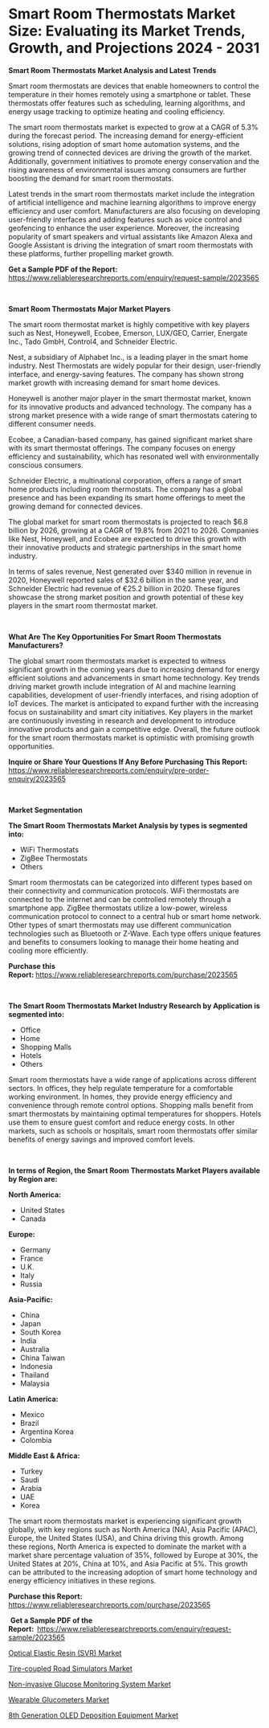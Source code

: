 <p><h1>Smart Room Thermostats Market Size: Evaluating its Market Trends, Growth, and Projections 2024 - 2031</h1></p><p><strong>Smart Room Thermostats Market Analysis and Latest Trends</strong></p>
<p><p>Smart room thermostats are devices that enable homeowners to control the temperature in their homes remotely using a smartphone or tablet. These thermostats offer features such as scheduling, learning algorithms, and energy usage tracking to optimize heating and cooling efficiency.</p><p>The smart room thermostats market is expected to grow at a CAGR of 5.3% during the forecast period. The increasing demand for energy-efficient solutions, rising adoption of smart home automation systems, and the growing trend of connected devices are driving the growth of the market. Additionally, government initiatives to promote energy conservation and the rising awareness of environmental issues among consumers are further boosting the demand for smart room thermostats.</p><p>Latest trends in the smart room thermostats market include the integration of artificial intelligence and machine learning algorithms to improve energy efficiency and user comfort. Manufacturers are also focusing on developing user-friendly interfaces and adding features such as voice control and geofencing to enhance the user experience. Moreover, the increasing popularity of smart speakers and virtual assistants like Amazon Alexa and Google Assistant is driving the integration of smart room thermostats with these platforms, further propelling market growth.</p></p>
<p><strong>Get a Sample PDF of the Report:&nbsp;</strong> <a href="https://www.reliableresearchreports.com/enquiry/request-sample/2023565">https://www.reliableresearchreports.com/enquiry/request-sample/2023565</a></p>
<p>&nbsp;</p>
<p><strong>Smart Room Thermostats Major Market Players</strong></p>
<p><p>The smart room thermostat market is highly competitive with key players such as Nest, Honeywell, Ecobee, Emerson, LUX/GEO, Carrier, Energate Inc., Tado GmbH, Control4, and Schneider Electric. </p><p>Nest, a subsidiary of Alphabet Inc., is a leading player in the smart home industry. Nest Thermostats are widely popular for their design, user-friendly interface, and energy-saving features. The company has shown strong market growth with increasing demand for smart home devices.</p><p>Honeywell is another major player in the smart thermostat market, known for its innovative products and advanced technology. The company has a strong market presence with a wide range of smart thermostats catering to different consumer needs.</p><p>Ecobee, a Canadian-based company, has gained significant market share with its smart thermostat offerings. The company focuses on energy efficiency and sustainability, which has resonated well with environmentally conscious consumers.</p><p>Schneider Electric, a multinational corporation, offers a range of smart home products including room thermostats. The company has a global presence and has been expanding its smart home offerings to meet the growing demand for connected devices.</p><p>The global market for smart room thermostats is projected to reach $6.8 billion by 2026, growing at a CAGR of 19.8% from 2021 to 2026. Companies like Nest, Honeywell, and Ecobee are expected to drive this growth with their innovative products and strategic partnerships in the smart home industry.</p><p>In terms of sales revenue, Nest generated over $340 million in revenue in 2020, Honeywell reported sales of $32.6 billion in the same year, and Schneider Electric had revenue of €25.2 billion in 2020. These figures showcase the strong market position and growth potential of these key players in the smart room thermostat market.</p></p>
<p>&nbsp;</p>
<p><strong>What Are The Key Opportunities For Smart Room Thermostats Manufacturers?</strong></p>
<p><p>The global smart room thermostats market is expected to witness significant growth in the coming years due to increasing demand for energy efficient solutions and advancements in smart home technology. Key trends driving market growth include integration of AI and machine learning capabilities, development of user-friendly interfaces, and rising adoption of IoT devices. The market is anticipated to expand further with the increasing focus on sustainability and smart city initiatives. Key players in the market are continuously investing in research and development to introduce innovative products and gain a competitive edge. Overall, the future outlook for the smart room thermostats market is optimistic with promising growth opportunities.</p></p>
<p><strong>Inquire or Share Your Questions If Any Before Purchasing This Report:</strong> <a href="https://www.reliableresearchreports.com/enquiry/pre-order-enquiry/2023565">https://www.reliableresearchreports.com/enquiry/pre-order-enquiry/2023565</a></p>
<p>&nbsp;</p>
<p><strong>Market Segmentation</strong></p>
<p><strong>The Smart Room Thermostats Market Analysis by types is segmented into:</strong></p>
<p><ul><li>WiFi Thermostats</li><li>ZigBee Thermostats</li><li>Others</li></ul></p>
<p><p>Smart room thermostats can be categorized into different types based on their connectivity and communication protocols. WiFi thermostats are connected to the internet and can be controlled remotely through a smartphone app. ZigBee thermostats utilize a low-power, wireless communication protocol to connect to a central hub or smart home network. Other types of smart thermostats may use different communication technologies such as Bluetooth or Z-Wave. Each type offers unique features and benefits to consumers looking to manage their home heating and cooling more efficiently.</p></p>
<p><strong>Purchase this Report:&nbsp;</strong><a href="https://www.reliableresearchreports.com/purchase/2023565">https://www.reliableresearchreports.com/purchase/2023565</a></p>
<p>&nbsp;</p>
<p><strong>The Smart Room Thermostats Market Industry Research by Application is segmented into:</strong></p>
<p><ul><li>Office</li><li>Home</li><li>Shopping Malls</li><li>Hotels</li><li>Others</li></ul></p>
<p><p>Smart room thermostats have a wide range of applications across different sectors. In offices, they help regulate temperature for a comfortable working environment. In homes, they provide energy efficiency and convenience through remote control options. Shopping malls benefit from smart thermostats by maintaining optimal temperatures for shoppers. Hotels use them to ensure guest comfort and reduce energy costs. In other markets, such as schools or hospitals, smart room thermostats offer similar benefits of energy savings and improved comfort levels.</p></p>
<p>&nbsp;</p>
<p><strong>In terms of Region, the Smart Room Thermostats Market Players available by Region are:</strong></p>
<p>
    <p> <strong> North America: </strong>
        <ul>
            <li>United States</li>
            <li>Canada</li>
        </ul>
        </p> 
    <p> <strong> Europe: </strong>
        <ul>
            <li>Germany</li>
            <li>France</li>
            <li>U.K.</li>
            <li>Italy</li>
            <li>Russia</li>
        </ul>
        </p> 
    <p> <strong> Asia-Pacific: </strong>
        <ul>
            <li>China</li>
            <li>Japan</li>
            <li>South Korea</li>
            <li>India</li>
            <li>Australia</li>
            <li>China Taiwan</li>
            <li>Indonesia</li>
            <li>Thailand</li>
            <li>Malaysia</li>
        </ul>
        </p> 
    <p> <strong> Latin America: </strong>
        <ul>
            <li>Mexico</li>
            <li>Brazil</li>
            <li>Argentina Korea</li>
            <li>Colombia</li>
        </ul>
        </p> 
    <p> <strong> Middle East & Africa: </strong>
        <ul>
            <li>Turkey</li>
            <li>Saudi</li>
            <li>Arabia</li>
            <li>UAE</li>
            <li>Korea</li>
        </ul>
    </p>
    </p>
<p><p>The smart room thermostats market is experiencing significant growth globally, with key regions such as North America (NA), Asia Pacific (APAC), Europe, the United States (USA), and China driving this growth. Among these regions, North America is expected to dominate the market with a market share percentage valuation of 35%, followed by Europe at 30%, the United States at 20%, China at 10%, and Asia Pacific at 5%. This growth can be attributed to the increasing adoption of smart home technology and energy efficiency initiatives in these regions.</p></p>
<p><strong>Purchase this Report: </strong><a href="https://www.reliableresearchreports.com/purchase/2023565">https://www.reliableresearchreports.com/purchase/2023565</a></p>
<p>&nbsp;<strong>Get a Sample PDF of the Report:&nbsp;&nbsp;</strong><a href="https://www.reliableresearchreports.com/enquiry/request-sample/2023565">https://www.reliableresearchreports.com/enquiry/request-sample/2023565</a></p>
<p><strong></strong></p>
<p><p><a href="https://noble-drawer-34c.notion.site/Optical-Elastic-Resin-SVR-Market-Analysis-Examines-its-Scope-on-Growth-Opportunities-and-Forecast-b1da530a5ed04095a68ba540548a88e1">Optical Elastic Resin (SVR) Market</a></p><p><a href="https://view.publitas.com/reportprime-1/tire-coupled-road-simulators-market-size-market-trends-and-growth-outlook-forecasted-for-period-from-2024-to-2031/">Tire-coupled Road Simulators Market</a></p><p><a href="https://iodized-pantydraco-05c.notion.site/Non-invasive-Glucose-Monitoring-System-Market-Size-Global-Industry-Overview-Market-Segmentation-an-90eb42d3a0864ac0b30f5f21f847179a">Non-invasive Glucose Monitoring System Market</a></p><p><a href="https://three-jumbo-f6d.notion.site/Wearable-Glucometers-Market-Size-Market-Share-and-Global-Market-Analysis-Report-2024-2031-2c3e9448e8424c89a1065cfb54d9c1c0">Wearable Glucometers Market</a></p><p><a href="https://view.publitas.com/reportprime-1/8th-generation-oled-deposition-equipment-market-size-global-industry-overview-market-segmentation-and-forecast-2024-to-2031/">8th Generation OLED Deposition Equipment Market</a></p></p>